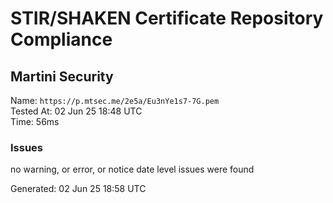 # STIR/SHAKEN Certificate Repository Compliance

## Martini Security

Name: `https://p.mtsec.me/2e5a/Eu3nYe1s7-7G.pem`\
Tested At: 02 Jun 25 18:48 UTC\
Time: 56ms

### Issues

no warning, or error, or notice date level issues were found

Generated: 02 Jun 25 18:58 UTC